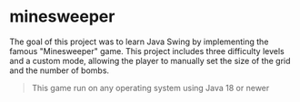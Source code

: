 # minesweeper

The goal of this project was to learn Java Swing by implementing the famous "Minesweeper" game. This project includes three difficulty levels and a custom mode, allowing the player to manually set the size of the grid and the number of bombs.

> This game run on any operating system using Java 18 or newer
